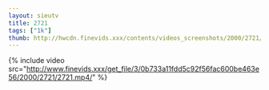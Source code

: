 ```yaml
--- 
layout: sieutv
title: 2721
tags: ["1k"]
thumb: http://hwcdn.finevids.xxx/contents/videos_screenshots/2000/2721/preview.mp4.jpg
---
```

{% include video src="http://www.finevids.xxx/get_file/3/0b733a11fdd5c92f56fac600be463e56/2000/2721/2721.mp4/" %} 
